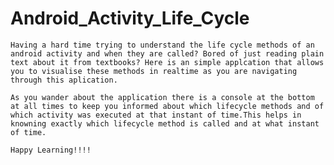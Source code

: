 # Android_Activity_Life_Cycle
    Having a hard time trying to understand the life cycle methods of an android activity and when they are called? Bored of just reading plain text about it from textbooks? Here is an simple applcation that allows you to visualise these methods in realtime as you are navigating through this aplication.
    
    As you wander about the application there is a console at the bottom at all times to keep you informed about which lifecycle methods and of which activity was executed at that instant of time.This helps in knowning exactly which lifecycle method is called and at what instant of time.
    
    Happy Learning!!!!
